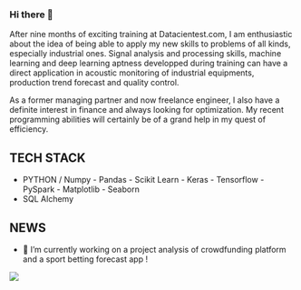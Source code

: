 

### Hi there 👋

After nine months of exciting training at Datacientest.com, I am enthusiastic about the idea of being able to apply my new skills to problems of all kinds, especially industrial ones.
Signal analysis and processing skills, machine learning and deep learning aptness developped during training can have a direct application in  acoustic monitoring of industrial equipments, production trend forecast and quality control.

As a former managing partner and now freelance engineer, I also have a definite interest in finance and always looking for optimization. My recent programming abilities will certainly be of a grand help in my quest of efficiency.

## TECH STACK

- PYTHON / Numpy - Pandas - Scikit Learn - Keras - Tensorflow - PySpark - Matplotlib - Seaborn 
- SQL Alchemy

## NEWS

- 🔭 I’m currently working on a  project analysis of crowdfunding platform and a sport betting forecast app !


![](https://komarev.com/ghpvc/?username=LaurentHP-Martin)
<!--
**LaurentHP-Martin/LaurentHP-Martin** is a ✨ _special_ ✨ repository because its `README.md` (this file) appears on your GitHub profile.

Here are some ideas to get you started:

- 🔭 I’m currently working on ...
- 🌱 I’m currently learning ...
- 👯 I’m looking to collaborate on ...
- 🤔 I’m looking for help with ...
- 💬 Ask me about ...
- 📫 How to reach me: ...
- 😄 Pronouns: ...
- ⚡ Fun fact: ...
-->
